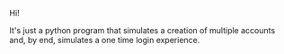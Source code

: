 Hi!

It's just a python program that simulates a creation of multiple accounts and, by end, simulates a one time login experience.
